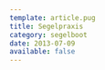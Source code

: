 ```yaml
---
template: article.pug
title: Segelpraxis
category: segelboot
date: 2013-07-09
available: false
---
```

